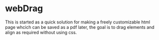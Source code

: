 # webDrag
This is started as a quick solution for making a freely customizable html page whcich can be saved as a pdf later, the goal is to drag elements and align as required without using css.

